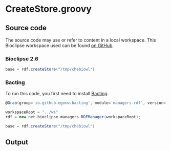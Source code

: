 # CreateStore.groovy
## Source code
The source code may use or refer to content in a local workspace. This
Bioclipse workspace used can be found
[on GitHub](https://github.com/bioclipse/bioclipse.scripting/tree/master/ws/).
### Bioclipse 2.6
```groovy
base = rdf.createStore("/tmp/chebiowl")
```
### Bacting
To run this code, you first need to install
[Bacting](https://github.com/egonw/bacting).
<br />
```groovy
@Grab(group='io.github.egonw.bacting', module='managers-rdf', version='0.0.5')

workspaceRoot = "../ws"
rdf = new net.bioclipse.managers.RDFManager(workspaceRoot);

base = rdf.createStore("/tmp/chebiowl")
```
## Output
```plain
```
